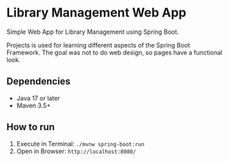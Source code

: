 # Library Management Web App
Simple Web App for Library Management using Spring Boot.

Projects is used for learning different aspects of the Spring Boot Framework.
The goal was not to do web design, so pages have a functional look.

## Dependencies
- Java 17 or later
- Maven 3.5+

## How to run
1. Execute in Terminal: `./mvnw spring-boot:run`
2. Open in Browser: `http://localhost:8080/`